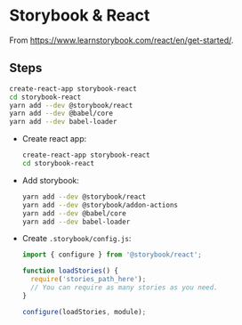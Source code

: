 # Storybook & React

From <https://www.learnstorybook.com/react/en/get-started/>.

## Steps

```sh
create-react-app storybook-react
cd storybook-react
yarn add --dev @storybook/react
yarn add --dev @babel/core
yarn add --dev babel-loader
```

- Create react app:
  ```sh
  create-react-app storybook-react
  cd storybook-react
  ```
- Add storybook:
  ```sh
  yarn add --dev @storybook/react
  yarn add --dev @storybook/addon-actions
  yarn add --dev @babel/core
  yarn add --dev babel-loader
  ```
- Create `.storybook/config.js`:

  ```js
  import { configure } from '@storybook/react';

  function loadStories() {
    require('stories_path_here');
    // You can require as many stories as you need.
  }

  configure(loadStories, module);
  ```
